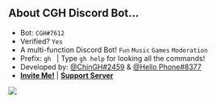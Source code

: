 ## About CGH Discord Bot...

- Bot: `CGH#7612`
- Verified? `Yes`
- A multi-function Discord Bot! `Fun` `Music` `Games` `Moderation`
- Prefix: `gh ` | Type `gh help` for looking all the commands!
- Developed by: [@ChinGH#2459](https://github.com/chingh1123) & [@Hello Phone#8377](https://github.com/hello1234316)
- [**Invite Me!**](https://discord.com/api/oauth2/authorize?client_id=837564399833055272&permissions=4063558227&scope=bot%20applications.commands) | [**Support Server**](https://discord.gg/ZaExNbkjPt)

<img src="https://avatars.githubusercontent.com/u/94438186?s=200&v=4"> 

